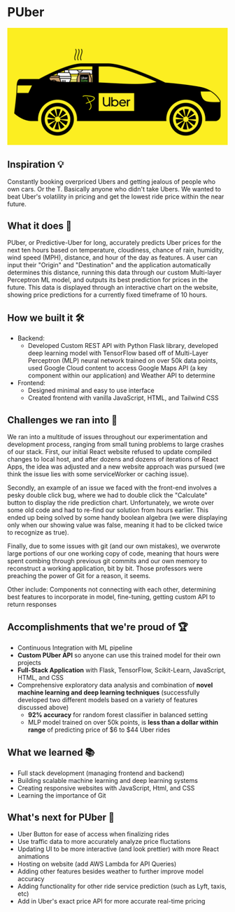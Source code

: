 # PUber
![](PUber_logo.png)

## Inspiration 💡
Constantly booking overpriced Ubers and getting jealous of people who own cars. Or the T. Basically anyone who didn't take Ubers. We wanted to beat Uber's volatility in pricing and get the lowest ride price within the near future. 

## What it does 🤨
PUber, or Predictive-Uber for long, accurately predicts Uber prices for the next ten hours based on temperature, cloudiness, chance of rain, humidity, wind speed (MPH), distance, and hour of the day as features. A user can input their "Origin" and "Destination" and the application automatically determines this distance, running this data through our custom Multi-layer Perceptron ML model, and outputs its best prediction for prices in the future. This data is displayed through an interactive chart on the website, showing price predictions for a currently fixed timeframe of 10 hours. 

## How we built it 🛠
- Backend: 
  - Developed Custom REST API with Python Flask library, developed deep learning model with TensorFlow based off of Multi-Layer Perceptron (MLP) neural network trained on over 50k data points, used Google Cloud content to access Google Maps API (a key component within our application) and Weather API to determine 
- Frontend: 
  - Designed minimal and easy to use interface
  - Created frontend with vanilla JavaScript, HTML, and Tailwind CSS

## Challenges we ran into 🥶

We ran into a multitude of issues throughout our experimentation and development process, ranging from small tuning problems to large crashes of our stack. First, our initial React website refused to update compiled changes to local host, and after dozens and dozens of iterations of React Apps, the idea was adjusted and a new website approach was pursued (we think the issue lies with some serviceWorker or caching issue).

Secondly, an example of an issue we faced with the front-end involves a pesky double click bug, where we had to double click the "Calculate" button to display the ride prediction chart. Unfortunately, we wrote over some old code and had to re-find our solution from hours earlier. This ended up being solved by some handy boolean algebra (we were displaying only when our showing value was false, meaning it had to be clicked twice to recognize as true).

Finally, due to some issues with git (and our own mistakes), we overwrote large portions of our one working copy of code, meaning that hours were spent combing through previous git commits and our own memory to reconstruct a working application, bit by bit. Those professors were preaching the power of Git for a reason, it seems. 

Other include: Components not connecting with each other, determining best features to incorporate in model, fine-tuning, getting custom API to return responses

## Accomplishments that we're proud of 🏆
- Continuous Integration with ML pipeline 
- **Custom PUber API** so anyone can use this trained model for their own projects
- **Full-Stack Application** with Flask, TensorFlow, Scikit-Learn, JavaScript, HTML, and CSS
- Comprehensive exploratory data analysis and combination of **novel machine learning and deep learning techniques** (successfully developed two different models based on a variety of features discussed above)
  - **92% accuracy** for random forest classifier in balanced setting
  - MLP model trained on over 50k points, is **less than a dollar within range** of predicting price of $6 to $44 Uber rides

## What we learned 📚
- Full stack development (managing frontend and backend)
- Building scalable machine learning and deep learning systems
- Creating responsive websites with JavaScript, Html, and CSS
- Learning the importance of Git


## What's next for PUber 🔮 
- Uber Button for ease of access when finalizing rides
- Use traffic data to more accurately analyze price fluctations
- Updating UI to be more interactive (and look prettier) with more React animations
- Hosting on website (add AWS Lambda for API Queries)
- Adding other features besides weather to further improve model accuracy
- Adding functionality for other ride service prediction (such as Lyft, taxis, etc)
- Add in Uber's exact price API for more accurate real-time pricing



